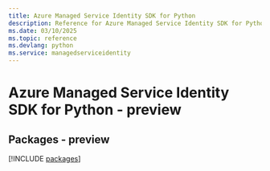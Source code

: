 ```yaml
---
title: Azure Managed Service Identity SDK for Python
description: Reference for Azure Managed Service Identity SDK for Python
ms.date: 03/10/2025
ms.topic: reference
ms.devlang: python
ms.service: managedserviceidentity
---
```

# Azure Managed Service Identity SDK for Python - preview
## Packages - preview
[!INCLUDE [packages](managed-service-identity-index.md)]
